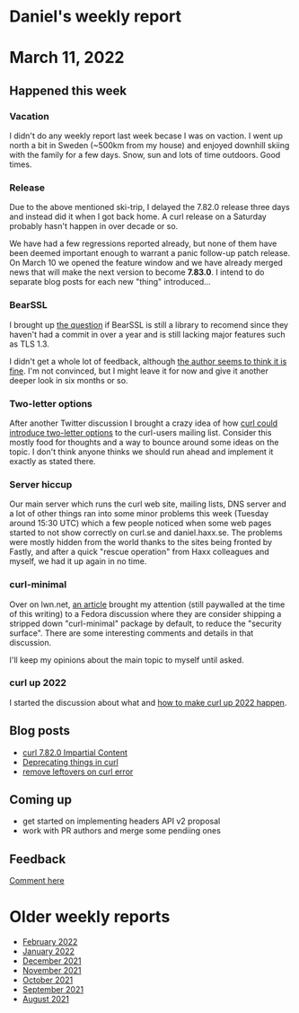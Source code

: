 # Daniel's weekly report

# March 11, 2022

## Happened this week

### Vacation

I didn't do any weekly report last week becase I was on vaction. I went up
north a bit in Sweden (~500km from my house) and enjoyed downhill skiing with
the family for a few days. Snow, sun and lots of time outdoors. Good times.

### Release

Due to the above mentioned ski-trip, I delayed the 7.82.0 release three days
and instead did it when I got back home. A curl release on a Saturday probably
hasn't happen in over decade or so.

We have had a few regressions reported already, but none of them have been
deemed important enough to warrant a panic follow-up patch release. On March
10 we opened the feature window and we have already merged news that will make
the next version to become **7.83.0**. I intend to do separate blog posts for
each new "thing" introduced...

### BearSSL

I brought up [the question](https://curl.se/mail/lib-2022-03/0019.html) if
BearSSL is still a library to recomend since they haven't had a commit in over
a year and is still lacking major features such as TLS 1.3.

I didn't get a whole lot of feedback, although [the author seems to think it
is fine](https://twitter.com/FiloSottile/status/1501583574675435520). I'm not
convinced, but I might leave it for now and give it another deeper look in six
months or so.

### Two-letter options

After another Twitter discussion I brought a crazy idea of how [curl could
introduce two-letter options](https://curl.se/mail/archive-2022-03/0033.html)
to the curl-users mailing list. Consider this mostly food for thoughts and a
way to bounce around some ideas on the topic. I don't think anyone thinks we
should run ahead and implement it exactly as stated there.

### Server hiccup

Our main server which runs the curl web site, mailing lists, DNS server and a
lot of other things ran into some minor problems this week (Tuesday around
15:30 UTC) which a few people noticed when some web pages started to not show
correctly on curl.se and daniel.haxx.se. The problems were mostly hidden from
the world thanks to the sites being fronted by Fastly, and after a quick
"rescue operation" from Haxx colleagues and myself, we had it up again in no
time.

### curl-minimal

Over on lwn.net, [an article](https://lwn.net/Articles/887313/) brought my
attention (still paywalled at the time of this writing) to a Fedora discussion
where they are consider shipping a stripped down "curl-minimal" package by
default, to reduce the "security surface". There are some interesting comments
and details in that discussion.

I'll keep my opinions about the main topic to myself until asked.

### curl up 2022

I started the discussion about what and [how to make curl up 2022
happen](https://curl.se/mail/meet-2022-03/0000.html).

## Blog posts

- [curl 7.82.0 Impartial Content](https://daniel.haxx.se/blog/2022/03/05/curl-7-82-0-impartial-content/)
- [Deprecating things in curl](https://daniel.haxx.se/blog/2022/03/10/deprecating-things-in-curl/)
- [remove leftovers on curl error](https://daniel.haxx.se/blog/2022/03/11/remove-leftovers-on-curl-error/)

## Coming up

- get started on implementing headers API v2 proposal
- work with PR authors and merge some pendiing ones

## Feedback

[Comment here](https://github.com/bagder/log/discussions)


# Older weekly reports

- [February 2022](February-2022.md)
- [January 2022](January-2022.md)
- [December 2021](December-2021.md)
- [November 2021](November-2021.md)
- [October 2021](October-2021.md)
- [September 2021](September-2021.md)
- [August 2021](August-2021.md)
